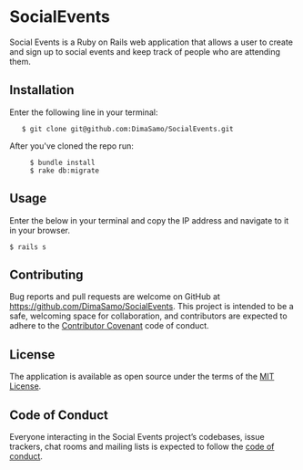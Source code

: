 # SocialEvents

Social Events is a Ruby on Rails web application that allows a user to create and sign up to social events and keep track of people who are attending them.

## Installation
  Enter the following line in your terminal:
  ```
     $ git clone git@github.com:DimaSamo/SocialEvents.git
  ```
After you've cloned the repo run:
        
         $ bundle install
         $ rake db:migrate
         
## Usage

  Enter the below in your terminal and copy the IP address and navigate to it in your browser.
    
    
    $ rails s
    
## Contributing

Bug reports and pull requests are welcome on GitHub at https://github.com/DimaSamo/SocialEvents. This project is intended to be a safe, welcoming space for collaboration, and contributors are expected to adhere to the [Contributor Covenant](http://contributor-covenant.org) code of conduct.

## License

The application is available as open source under the terms of the [MIT License](https://opensource.org/licenses/MIT).

## Code of Conduct

Everyone interacting in the Social Events project’s codebases, issue trackers, chat rooms and mailing lists is expected to follow the [code of conduct](https://github.com/DimaSamo/SocialEvents/blob/master/code-of-conduct.md).